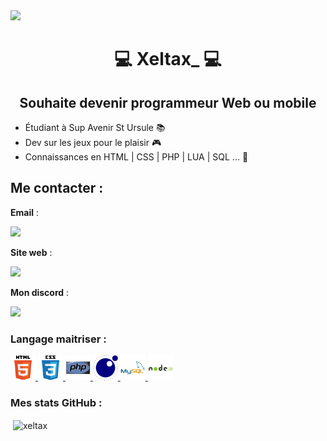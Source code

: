 <img src="https://zupimages.net/up/22/34/id9k.png">
<h1 align="center">💻 Xeltax_ 💻</h1>

<h2 align="center">Souhaite devenir programmeur Web ou mobile</h2>
<ul>
<li> Étudiant à Sup Avenir St Ursule 📚
<li> Dev sur les jeux pour le plaisir 🎮
<li> Connaissances en HTML | CSS | PHP | LUA | SQL ... 🧠
</ul>

<h2>Me contacter :</h2>
<p><strong>Email</strong> : </p>
<a href="mailto:webxeltaxdev@gmail.com?subject=Bonjour%20je%20souhaite%20vous%20contacter&body=Hey,%20Xeltax%20"><img src="https://img.icons8.com/color/48/000000/gmail--v2.png"/></a>
<p><strong>Site web</strong> : </p><a href="https://github.com/Xeltax"><img src="https://img.icons8.com/fluency/48/000000/github.png"/></a>
<p><strong>Mon discord</strong> : </p><a href="https://discord.gg/VqEm6UmSXt"><img src="https://img.icons8.com/fluency/48/000000/discord-new-logo.png"/></a></p>

<h3 align="left">Langage maitriser :</h3>
<p align="left"> <a href="https://www.w3.org/html/" target="_blank" rel="noreferrer"> <img src="https://raw.githubusercontent.com/devicons/devicon/master/icons/html5/html5-original-wordmark.svg" alt="html5" width="40" height="40"/> <a href="https://www.w3schools.com/css/" target="_blank" rel="noreferrer"> <img src="https://raw.githubusercontent.com/devicons/devicon/master/icons/css3/css3-original-wordmark.svg" alt="css3" width="40" height="40"/> </a> <a href="https://www.php.net" target="_blank" rel="noreferrer"> <img src="https://raw.githubusercontent.com/devicons/devicon/master/icons/php/php-original.svg" alt="php" width="40" height="40"/> </a> <a href="https://www.lua.org" target="_blank" rel="noreferrer"> <img src="https://raw.githubusercontent.com/devicons/devicon/master/icons/lua/lua-original.svg" alt="lua" width="40" height="40"/> </a> <a href="https://www.mysql.com/" target="_blank" rel="noreferrer"> <img src="https://raw.githubusercontent.com/devicons/devicon/master/icons/mysql/mysql-original-wordmark.svg" alt="mysql" width="40" height="40"/> </a> <a href="https://nodejs.org" target="_blank" rel="noreferrer"> <img src="https://raw.githubusercontent.com/devicons/devicon/master/icons/nodejs/nodejs-original-wordmark.svg" alt="nodejs" width="40" height="40"/> </a> </p>


<h3>Mes stats GitHub :</h3>
<p>&nbsp;<img align="center" src="https://github-readme-stats.vercel.app/api?username=xeltax&show_icons=true&locale=en" alt="xeltax" /></p>